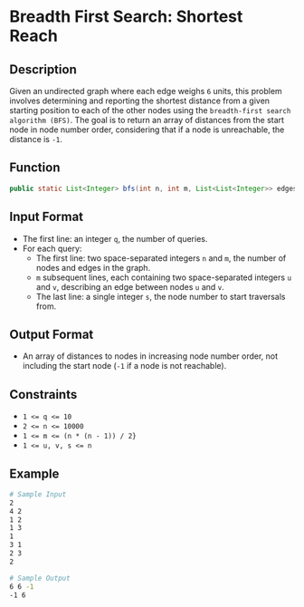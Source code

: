 # Breadth First Search: Shortest Reach

## Description

Given an undirected graph where each edge weighs `6` units, this problem involves determining and reporting the shortest distance from a given starting position to each of the other nodes using the `breadth-first search algorithm (BFS)`. The goal is to return an array of distances from the start node in node number order, considering that if a node is unreachable, the distance is `-1`.

## Function

```java
public static List<Integer> bfs(int n, int m, List<List<Integer>> edges, int s) {}
```

## Input Format

- The first line: an integer `q`, the number of queries.
- For each query:
  - The first line: two space-separated integers `n` and `m`, the number of nodes and edges in the graph.
  - `m` subsequent lines, each containing two space-separated integers `u` and `v`, describing an edge between nodes `u` and `v`.
  - The last line: a single integer `s`, the node number to start traversals from.

## Output Format

- An array of distances to nodes in increasing node number order, not including the start node (`-1` if a node is not reachable).

## Constraints

- `1 <= q <= 10`
- `2 <= n <= 10000`
- `1 <= m <= (n * (n - 1)) / 2}`
- `1 <= u, v, s <= n`

## Example

```bash
# Sample Input
2
4 2
1 2
1 3
1
3 1
2 3
2

# Sample Output
6 6 -1
-1 6
```
